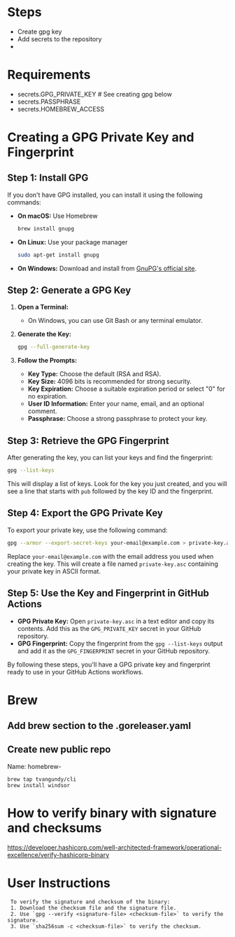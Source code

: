 
# Steps

- Create gpg key
- Add secrets to the repository
- 

# Requirements

- secrets.GPG_PRIVATE_KEY # See creating gpg below
- secrets.PASSPHRASE
- secrets.HOMEBREW_ACCESS

# Creating a GPG Private Key and Fingerprint

## Step 1: Install GPG

If you don't have GPG installed, you can install it using the following commands:

- **On macOS:** Use Homebrew
  ```bash
  brew install gnupg
  ```

- **On Linux:** Use your package manager
  ```bash
  sudo apt-get install gnupg
  ```

- **On Windows:** Download and install from [GnuPG's official site](https://gnupg.org/download/).

## Step 2: Generate a GPG Key

1. **Open a Terminal:**
   - On Windows, you can use Git Bash or any terminal emulator.

2. **Generate the Key:**
   ```bash
   gpg --full-generate-key
   ```

3. **Follow the Prompts:**
   - **Key Type:** Choose the default (RSA and RSA).
   - **Key Size:** 4096 bits is recommended for strong security.
   - **Key Expiration:** Choose a suitable expiration period or select "0" for no expiration.
   - **User ID Information:** Enter your name, email, and an optional comment.
   - **Passphrase:** Choose a strong passphrase to protect your key.

## Step 3: Retrieve the GPG Fingerprint

After generating the key, you can list your keys and find the fingerprint:

```bash
gpg --list-keys
```

This will display a list of keys. Look for the key you just created, and you will see a line that starts with `pub` followed by the key ID and the fingerprint.

## Step 4: Export the GPG Private Key

To export your private key, use the following command:

```bash
gpg --armor --export-secret-keys your-email@example.com > private-key.asc
```

Replace `your-email@example.com` with the email address you used when creating the key. This will create a file named `private-key.asc` containing your private key in ASCII format.

## Step 5: Use the Key and Fingerprint in GitHub Actions

- **GPG Private Key:** Open `private-key.asc` in a text editor and copy its contents. Add this as the `GPG_PRIVATE_KEY` secret in your GitHub repository.
- **GPG Fingerprint:** Copy the fingerprint from the `gpg --list-keys` output and add it as the `GPG_FINGERPRINT` secret in your GitHub repository.

By following these steps, you'll have a GPG private key and fingerprint ready to use in your GitHub Actions workflows.

# Brew

## Add brew section to the .goreleaser.yaml

## Create new public repo

Name: homebrew-<repo>

```
brew tap tvangundy/cli
brew install windsor
```

# How to verify binary with signature and checksums
https://developer.hashicorp.com/well-architected-framework/operational-excellence/verify-hashicorp-binary

# User Instructions 

     To verify the signature and checksum of the binary:
     1. Download the checksum file and the signature file.
     2. Use `gpg --verify <signature-file> <checksum-file>` to verify the signature.
     3. Use `sha256sum -c <checksum-file>` to verify the checksum.
